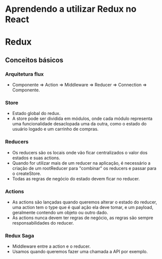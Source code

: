 # Aprendendo a utilizar Redux no React

# Redux
## Conceitos básicos

### Arquitetura flux

- Componente ⇒ Action ⇒ Middleware ⇒ Reducer ⇒ Connection ⇒ Componente.

### Store
- Estado global do redux.
- A store pode ser dividida em módulos, onde cada módulo representa uma funcionalidade desaclopada uma da outra, como o estado do usuário logado e um carrinho de compras.

### Reducers
- Os reducers são os locais onde vão ficar centralizados o valor dos estados e suas actions.
- Quando for utilizar mais de um reducer na aplicação, é necessário a criação de um rootReducer para "combinar" os reducers e passar para o createStore.
- Todas as regras de negócio do estado devem ficar no reducer.

### Actions
- As actions são lançadas quando queremos alterar o estado do reducer, uma action tem o type que é qual ação ela deve tomar, e um payload, geralmente contendo um objeto ou outro dado.
- As actions nunca devem ter regras de negócio, as regras são sempre responsabilidades do reducer.

### Redux Saga
- Middleware entre a action e o reducer.
- Usamos quando queremos fazer uma chamada a API por exemplo.